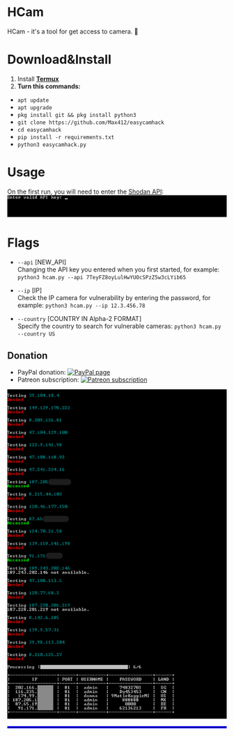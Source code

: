 # HCam
HCam - it's a tool for get access to camera. 👀 


# Download&Install
1) Install <a href="https://termux.dev" target="_blank">**Termux**</a>  
2) **Turn this commands:**
* `apt update`  
* `apt upgrade`  
* `pkg install git && pkg install python3`  
* `git clone https://github.com/Max412/easycamhack`  
* `cd easycamhack`  
* `pip install -r requirements.txt`  
* `python3 easycamhack.py`  


# Usage
On the first run, you will need to enter the <a href="https://account.shodan.io/login" target="_blank">Shodan API</a>:
![capture](https://github.com/Max412/DoS-ru/blob/main/cam2.png?raw=true)

# Flags
* `--api` [NEW_API]  
  Changing the API key you entered when you first started, for example: `python3 hcam.py --api 7TeyFZ8oyLulHwYUOcSPzZ5w3cLYib65`

* `--ip` [IP]  
   Check the IP camera for vulnerability by entering the password, for example: `python3 hcam.py --ip 12.3.456.78`
   
* `--country` [COUNTRY IN Alpha-2 FORMAT]  
   Specify the country to search for vulnerable cameras: `python3 hcam.py --country US`

<h2>Donation</h2>

 * PayPal donation: [![PayPal page](https://img.shields.io/badge/donate-Paypal-fd8200.svg)](https://www.paypal.com/cgi-bin/webscr?cmd=_donations&business=JCY2BGLULSWVJ&lc=US&item_name=ScreenToGif&item_number=screentogif&currency_code=USD&bn=PP%2dDonationsBF%3abtn_donateCC_LG%2egif%3aNonHosted)
 * Patreon subscription: [![Patreon subscription](https://img.shields.io/badge/subscribe-Patreon-orange.svg)](https://www.patreon.com/nicke)

![capture](https://github.com/Max412/DoS-ru/blob/main/cam.png?raw=true)








<hr style="border:2px solid blue">

